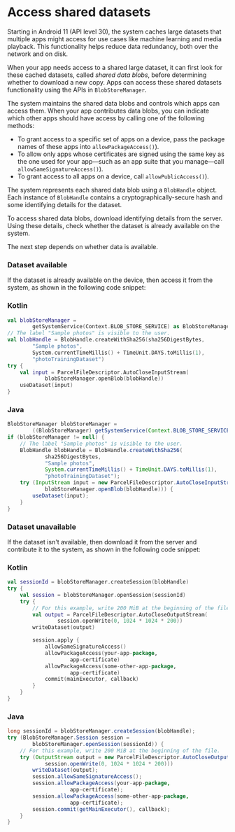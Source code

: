 # Access shared datasets

Starting in Android 11 (API level 30), the system caches large datasets that multiple apps might access for use cases like machine learning and media playback. This functionality helps reduce data redundancy, both over the network and on disk.

When your app needs access to a shared large dataset, it can first look for these cached datasets, called _shared data blobs_, before determining whether to download a new copy. Apps can access these shared datasets functionality using the APIs in `BlobStoreManager`.

The system maintains the shared data blobs and controls which apps can access them. When your app contributes data blobs, you can indicate which other apps should have access by calling one of the following methods:

*   To grant access to a specific set of apps on a device, pass the package names of these apps into `allowPackageAccess()`).
*   To allow only apps whose certificates are signed using the same key as the one used for your app—such as an app suite that you manage—call `allowSameSignatureAccess()`).
*   To grant access to all apps on a device, call `allowPublicAccess()`).

The system represents each shared data blob using a `BlobHandle` object. Each instance of `BlobHandle` contains a cryptographically-secure hash and some identifying details for the dataset.

To access shared data blobs, download identifying details from the server. Using these details, check whether the dataset is already available on the system.

The next step depends on whether data is available.

### Dataset available

If the dataset is already available on the device, then access it from the system, as shown in the following code snippet:

### Kotlin

```kotlin
val blobStoreManager =
        getSystemService(Context.BLOB_STORE_SERVICE) as BlobStoreManager
// The label "Sample photos" is visible to the user.
val blobHandle = BlobHandle.createWithSha256(sha256DigestBytes,
        "Sample photos",
        System.currentTimeMillis() + TimeUnit.DAYS.toMillis(1),
        "photoTrainingDataset")
try {
    val input = ParcelFileDescriptor.AutoCloseInputStream(
            blobStoreManager.openBlob(blobHandle))
    useDataset(input)
}
```

### Java

```java
BlobStoreManager blobStoreManager =
        ((BlobStoreManager) getSystemService(Context.BLOB_STORE_SERVICE));
if (blobStoreManager != null) {
    // The label "Sample photos" is visible to the user.
    BlobHandle blobHandle = BlobHandle.createWithSha256(
            sha256DigestBytes,
            "Sample photos",
            System.currentTimeMillis() + TimeUnit.DAYS.toMillis(1),
            "photoTrainingDataset");
    try (InputStream input = new ParcelFileDescriptor.AutoCloseInputStream(
            blobStoreManager.openBlob(blobHandle))) {
        useDataset(input);
    }
}
```

### Dataset unavailable

If the dataset isn't available, then download it from the server and contribute it to the system, as shown in the following code snippet:

### Kotlin

```kotlin
val sessionId = blobStoreManager.createSession(blobHandle)
try {
    val session = blobStoreManager.openSession(sessionId)
    try {
        // For this example, write 200 MiB at the beginning of the file.
        val output = ParcelFileDescriptor.AutoCloseOutputStream(
                session.openWrite(0, 1024 * 1024 * 200))
        writeDataset(output)

        session.apply {
            allowSameSignatureAccess()
            allowPackageAccess(your-app-package,
                    app-certificate)
            allowPackageAccess(some-other-app-package,
                    app-certificate)
            commit(mainExecutor, callback)
        }
    }
}
```

### Java

```java
long sessionId = blobStoreManager.createSession(blobHandle);
try (BlobStoreManager.Session session =
        blobStoreManager.openSession(sessionId)) {
    // For this example, write 200 MiB at the beginning of the file.
    try (OutputStream output = new ParcelFileDescriptor.AutoCloseOutputStream(
            session.openWrite(0, 1024 * 1024 * 200)))
        writeDataset(output);
        session.allowSameSignatureAccess();
        session.allowPackageAccess(your-app-package,
                    app-certificate);
        session.allowPackageAccess(some-other-app-package,
                    app-certificate);
        session.commit(getMainExecutor(), callback);
    }
}
```